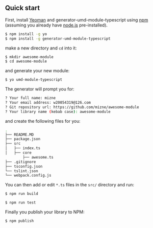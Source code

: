 ## Quick start

First, install [Yeoman](http://yeoman.io) and generator-umd-module-typescript
using [npm](https://www.npmjs.com/) (assuming you already have [node.js](https://nodejs.org/) pre-installed).

```bash
$ npm install -g yo
$ npm install -g generator-umd-module-typescript
```

make a new directory and `cd` into it:

```bash
$ mkdir awesome-module
$ cd awesome-module
```

and generate your new module:

```bash
$ yo umd-module-typescript
```

The generator will prompt you for:

```bash
? Your full name: mizne
? Your email address: w20054319@126.com
? Git repository url: https://github.com/mizne/awesome-module
? Your library name (kebab case): awesome-module
```

and create the following files for you:

```bash
.
├── README.MD
├── package.json
├── src
│   ├── index.ts
│   ├── core
        ├── awesome.ts
├── .gitignore
├── tsconfig.json
└── tslint.json
└── webpack.config.js
```

You can then add or edit `*.ts` files in the `src/` directory and run:

```bash
$ npm run build
```

```bash
$ npm run test
```


Finally you publish your library to NPM:

```bash
$ npm publish
```